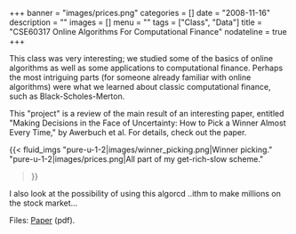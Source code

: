 +++
banner = "images/prices.png"
categories = []
date = "2008-11-16"
description = ""
images = []
menu = ""
tags = ["Class", "Data"]
title = "CSE60317 Online Algorithms For Computational Finance"
nodateline = true
+++


This class was very interesting; we studied some of the basics of online algorithms as well as some applications to computational finance. Perhaps the most intriguing parts (for someone already familiar with online algorithms) were what we learned about classic computational finance, such as Black-Scholes-Merton.

This "project" is a review of the main result of an interesting paper, entitled "Making Decisions in the Face of Uncertainty: How to Pick a Winner Almost Every Time," by Awerbuch et al. For details, check out the paper. 

{{< fluid_imgs 
  "pure-u-1-2|images/winner_picking.png|Winner picking." 
  "pure-u-1-2|images/prices.png|All part of my get-rich-slow scheme." 

>}}

I also look at the possibility of using this algorcd ..ithm to make millions on the stock market...




Files: [Paper](images/winner.pdf) (pdf).